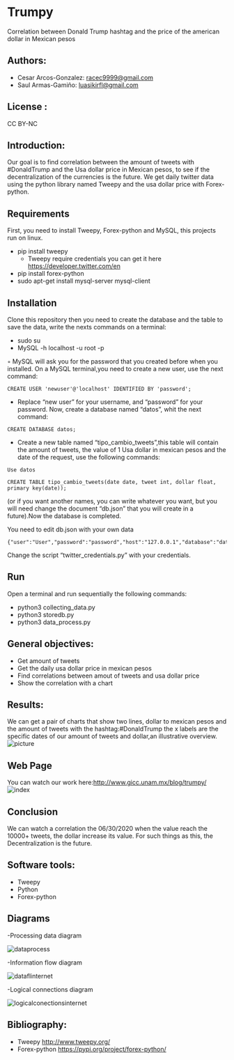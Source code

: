 # Trumpy
Correlation between Donald Trump hashtag and the price of the american dollar in Mexican pesos

## Authors: 
- Cesar Arcos-Gonzalez: racec9999@gmail.com
- Saul Armas-Gamiño: luasikirfl@gmail.com

## License : 
CC BY-NC

## Introduction: 
Our goal is to find correlation between the amount of tweets with #DonaldTrump and the Usa dollar price in Mexican pesos, to see if the decentralization of the currencies is the future. We get daily twitter data using the python library named Tweepy and the usa dollar price with Forex-python.

## Requirements
First, you need to install Tweepy, Forex-python and MySQL, this projects run on linux.
* pip install tweepy
    * Tweepy require credentials you can get it here https://developer.twitter.com/en
* pip install forex-python
* sudo apt-get install mysql-server mysql-client
    
## Installation
Clone this repository then you need to create the database and the table to save the data, write the nexts commands on a terminal:
- sudo su
- MySQL -h localhost -u root -p
	
◦ MySQL  will ask you for the password that you created before when you installed.
On a MySQL terminal,you need to create a new user, use the next command:
  
<pre><code>CREATE USER 'newuser'@'localhost' IDENTIFIED BY 'password';</code></pre>
    
- Replace “new user” for your username, and “password” for your password.
Now, create a database named “datos”, whit the next command:

<pre><code>CREATE DATABASE datos;</code></pre>

- Create a new table named “tipo_cambio_tweets”,this table will contain the amount of tweets, the value of 1 Usa dollar in mexican pesos and the date of the request, use the following commands:
<pre><code>Use datos</code></pre>
<pre><code>CREATE TABLE tipo_cambio_tweets(date date, tweet int, dollar float, primary key(date));</code></pre>

 (or if you want another names, you can write whatever you want, but you will need change the document “db.json” that you will create in a future).Now the database is completed.

You need to edit db.json with your own data

	{"user":"User","password":"password","host":"127.0.0.1","database":"database","raise_on_warnings":true}



Change the script “twitter_credentials.py” with your credentials.



## Run 
Open a terminal and run sequentially the following commands:
- python3 collecting_data.py
- python3 storedb.py
- python3 data_process.py



## General objectives:
- Get amount of tweets
- Get the daily usa dollar price in mexican pesos
- Find correlations between amout of tweets and usa dollar price 
- Show  the correlation with a chart



## Results:
We can get a  pair of charts that show two lines, dollar to mexican pesos and the amount of tweets with the hashtag:#DonaldTrump
the x labels are the specific dates of our amount of tweets and dollar,an illustrative overview. 
![picture](https://user-images.githubusercontent.com/60860385/80922946-063b5400-8d46-11ea-8c93-3f2ac38ff3b7.png)

## Web Page
You can watch our work here:http://www.gicc.unam.mx/blog/trumpy/
![index](https://user-images.githubusercontent.com/60860385/87733612-e5f03280-c795-11ea-84a1-59c527cfcd42.jpeg)

## Conclusion
We can watch a correlation the 06/30/2020 when the value reach the 10000+ tweets, the dollar increase its value. For such things as this, the Decentralization is the future.

## Software tools:
- Tweepy
- Python
- Forex-python

## Diagrams

-Processing data diagram

![dataprocess](https://user-images.githubusercontent.com/60860385/80925163-448b4000-8d53-11ea-9d75-fb1c3dcf8dd6.jpg)

-Information flow diagram

![dataflinternet](https://user-images.githubusercontent.com/60860385/80925268-e9a61880-8d53-11ea-8a7a-d05a0fcd7bc2.jpg)

-Logical connections diagram 

![logicalconectionsinternet](https://user-images.githubusercontent.com/60860385/80925309-473a6500-8d54-11ea-859e-360af1b81bb2.jpg)

## Bibliography:
- Tweepy http://www.tweepy.org/      
- Forex-python https://pypi.org/project/forex-python/

